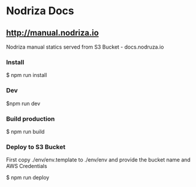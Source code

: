 # Nodriza Docs

## http://manual.nodriza.io

Nodriza manual statics served from S3 Bucket - docs.nodruza.io

### Install

$ npm run install

### Dev

$npm run dev

### Build production

$ npm run build

### Deploy to S3 Bucket

First copy ./env/env.template to ./env/env and provide the bucket name and AWS Credentials

$ npm run deploy

